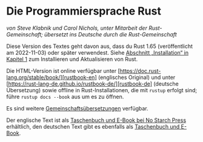 # Die Programmiersprache Rust

*von Steve Klabnik und Carol Nichols, unter Mitarbeit der Rust-Gemeinschaft;*
*übersetzt ins Deutsche durch die Rust-Gemeinschaft*

Diese Version des Textes geht davon aus, dass du Rust 1.65 (veröffentlicht am
2022-11-03) oder später verwendest. Siehe [Abschnitt „Installation“ in Kapitel
1][install1] zum Installieren und Aktualisieren von Rust.

Die HTML-Version ist online verfügbar unter
[https://doc.rust-lang.org/stable/book/][rustbook-en]
(englisches Original) und unter
[https://rust-lang-de.github.io/rustbook-de/][rustbook-de]
(deutsche Übersetzung) sowie offline in Rust-Installationen, die mit `rustup`
erfolgt sind; führe `rustup docs --book` aus um es zu öffnen.

Es sind weitere [Gemeinschaftsübersetzungen][translations] verfügbar.

Der englische Text ist als [Taschenbuch und E-Book bei No Starch
Press][nsprust] erhältlich, den deutschen Text gibt es ebenfalls als
[Taschenbuch und E-Book][rust-lernen].

[install1]: ch01-01-installation.html
[nsprust]: https://nostarch.com/rust-programming-language-2nd-edition
[rustbook-de]: https://rust-lang-de.github.io/rustbook-de/
[rustbook-en]: https://doc.rust-lang.org/stable/book/
[rust-lernen]: https://rust-lernen.de/
[translations]: appendix-06-translation.html
